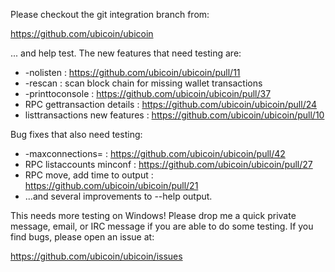 Please checkout the git integration branch from:

https://github.com/ubicoin/ubicoin

... and help test.  The new features that need testing are:

* -nolisten : https://github.com/ubicoin/ubicoin/pull/11
* -rescan : scan block chain for missing wallet transactions
* -printtoconsole : https://github.com/ubicoin/ubicoin/pull/37
* RPC gettransaction details : https://github.com/ubicoin/ubicoin/pull/24
* listtransactions new features : https://github.com/ubicoin/ubicoin/pull/10

Bug fixes that also need testing:

* -maxconnections= : https://github.com/ubicoin/ubicoin/pull/42
* RPC listaccounts minconf : https://github.com/ubicoin/ubicoin/pull/27
* RPC move, add time to output : https://github.com/ubicoin/ubicoin/pull/21
* ...and several improvements to --help output.

This needs more testing on Windows!  Please drop me a quick private message, email, or IRC message if you are able to do some testing.  If you find bugs, please open an issue at:

https://github.com/ubicoin/ubicoin/issues
